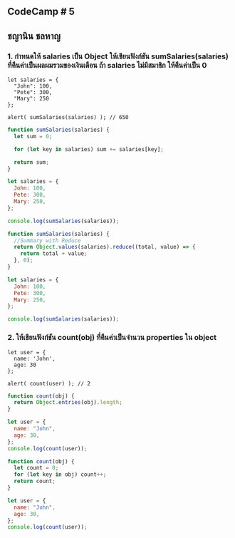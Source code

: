 ## CodeCamp # 5

## ชญานิน ชลหาญ

### 1. กำหนดให้ salaries เป็น Object ให้เขียนฟังก์ชัน sumSalaries(salaries) ที่คืนค่าเป็นผลผมรวมของเงินเดือน ถ้า salaries ไม่มีสมาชิก ให้คืนค่าเป็น 0

```
let salaries = {
  "John": 100,
  "Pete": 300,
  "Mary": 250
};

alert( sumSalaries(salaries) ); // 650
```

```javascript
function sumSalaries(salaries) {
  let sum = 0;

  for (let key in salaries) sum += salaries[key];

  return sum;
}

let salaries = {
  John: 100,
  Pete: 300,
  Mary: 250,
};

console.log(sumSalaries(salaries));
```

```javascript
function sumSalaries(salaries) {
  //Summary with Reduce
  return Object.values(salaries).reduce((total, value) => {
    return total + value;
  }, 0);
}

let salaries = {
  John: 100,
  Pete: 300,
  Mary: 250,
};

console.log(sumSalaries(salaries));
```

### 2. ให้เขียนฟังก์ชัน count(obj) ที่คืนค่าเป็นจำนวน properties ใน object

```
let user = {
  name: 'John',
  age: 30
};

alert( count(user) ); // 2
```

```javascript
function count(obj) {
  return Object.entries(obj).length;
}

let user = {
  name: "John",
  age: 30,
};
console.log(count(user));
```

```javascript
function count(obj) {
  let count = 0;
  for (let key in obj) count++;
  return count;
}

let user = {
  name: "John",
  age: 30,
};
console.log(count(user));
```
